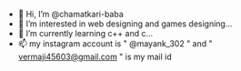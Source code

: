 - 👋 Hi, I’m @chamatkari-baba
- 👀 I’m interested in web designing and games designing...
- 🌱 I’m currently learning c++ and c...
- 📫 my instagram account is " @mayank_302 " and " vermaji45603@gmail.com " is my mail id

<!---
chamatkari-baba/chamatkari-baba is a ✨ special ✨ repository because its `README.md` (this file) appears on your GitHub profile.
You can click the Preview link to take a look at your changes.
--->
